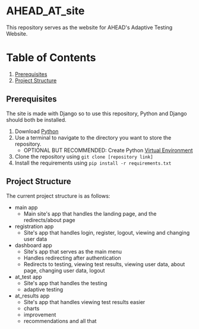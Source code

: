 # AHEAD_AT_site

This repository serves as the website for AHEAD's Adaptive Testing Website.

# Table of Contents

1. [Prerequisites](#prerequisites)
2. [Project Structure](#project-structure)

## Prerequisites

The site is made with Django so to use this repository, Python and Django should both be installed.
1. Download [Python](https://www.python.org/downloads/)
2. Use a terminal to navigate to the directory you want to store the repository.
    - OPTIONAL BUT RECOMMENDED: Create Python [Virtual Environment](https://www.freecodecamp.org/news/how-to-setup-virtual-environments-in-python/)
3. Clone the repository using `git clone [repository link]`
4. Install the requirements using `pip install -r requirements.txt`

## Project Structure

The current project structure is as follows:
- main app
    - Main site's app that handles the landing page, and the redirects/about page
- registration app
    - Site's app that handles login, register, logout, viewing and changing user data
- dashboard app
    - Site's app that serves as the main menu
    - Handles redirecting after authentication
    - Redirects to testing, viewing test results, viewing user data, about page, changing user data, logout
- at_test app
    - Site's app that handles the testing
    - adaptive testing
- at_results app
    - Site's app that handles viewing test results easier
    - charts
    - improvement
    - recommendations and all that